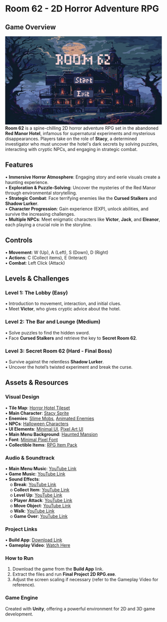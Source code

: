 # Room 62 - 2D Horror Adventure RPG
## Game Overview
![Main Menu](/MainMenu.jpg)   
**Room 62** is a spine-chilling 2D horror adventure RPG set in the abandoned **Red Manor Hotel**, infamous for supernatural experiments and mysterious disappearances. Players take on the role of **Stacy**, a determined investigator who must uncover the hotel's dark secrets by solving puzzles, interacting with cryptic NPCs, and engaging in strategic combat.

## Features
•	**Immersive Horror Atmosphere**: Engaging story and eerie visuals create a haunting experience.  
•	**Exploration & Puzzle-Solving**: Uncover the mysteries of the Red Manor through environmental storytelling.  
•	**Strategic Combat**: Face terrifying enemies like the **Cursed Stalkers** and **Shadow Lurker**.  
•	**Character Progression**: Gain experience (EXP), unlock abilities, and survive the increasing challenges.  
•	**Multiple NPCs**: Meet enigmatic characters like **Victor**, **Jack**, and **Eleanor**, each playing a crucial role in the storyline.

## Controls
•	**Movement**: W (Up), A (Left), S (Down), D (Right)  
•	**Actions**: C (Collect items), E (Interact)  
•	**Combat**: Left Click (Attack)  

## Levels & Challenges

### Level 1: The Lobby (Easy)
•	Introduction to movement, interaction, and initial clues.  
•	Meet **Victor**, who gives cryptic advice about the hotel.

### Level 2: The Bar and Lounge (Medium)
•	Solve puzzles to find the hidden sword.  
•	Face **Cursed Stalkers** and retrieve the key to **Secret Room 62**.

### Level 3: Secret Room 62 (Hard - Final Boss)
•	Survive against the relentless **Shadow Lurker**.  
•	Uncover the hotel’s twisted experiment and break the curse.

## Assets & Resources

### Visual Design
•	**Tile Map**: [Horror Hotel Tileset](https://faycrest.itch.io/horror-hotel)  
•	**Main Character**: [Stacy Sprite](https://sscary.itch.io/the-adventurer-female)  
•	**Enemies**: [Slime Mobs](https://craftpix.net/freebies/free-slime-mobs-pixel-art-top-down-sprite-pack/), [Animated Enemies](https://10kstudios.itch.io/top-down-enemy-animated-8-directions)  
•	**NPCs**: [Halloween Characters](https://ismartal.itch.io/2d-animated-halloween-characters)  
•	**UI Elements**: [Minimal UI](https://etahoshi.itch.io/minimal-fantasy-gui-by-eta), [Pixel Art UI](https://mounirtohami.itch.io/pixel-art-gui-elements)  
•	**Main Menu Background**: [Haunted Mansion](https://media.pxlart.com/b058706d-retro-pixel-art-of-a-spooky-haunted-mansion-inspired-by-thumbnail.jpg)  
•	**Font**: [Minimal Pixel Font](https://mounirtohami.itch.io/minimalpixel-font)  
•	**Collectible Items**: [RPG Item Pack](https://alexs-assets.itch.io/16x16-rpg-item-pack)  

### Audio & Soundtrack
•	**Main Menu Music**: [YouTube Link](https://www.youtube.com/watch?v=EwjJBR9ZE84)  
•	**Game Music**: [YouTube Link](https://www.youtube.com/watch?v=u9WsZoceais)  
•	**Sound Effects**:  
&nbsp;&nbsp;&nbsp;&nbsp;o **Break**: [YouTube Link](https://www.youtube.com/watch?v=CeKL4sPWFeY)  
&nbsp;&nbsp;&nbsp;&nbsp;o **Collect Item**: [YouTube Link](https://www.youtube.com/watch?v=AFYWsbUSasw)  
&nbsp;&nbsp;&nbsp;&nbsp;o **Level Up**: [YouTube Link](https://www.youtube.com/watch?v=P_u0k2uElHI)  
&nbsp;&nbsp;&nbsp;&nbsp;o **Player Attack**: [YouTube Link](https://www.youtube.com/watch?v=RbfajunbniU)  
&nbsp;&nbsp;&nbsp;&nbsp;o **Move Object**: [YouTube Link](https://www.youtube.com/watch?v=edBK5pZj7-k)  
&nbsp;&nbsp;&nbsp;&nbsp;o **Walk**: [YouTube Link](https://www.youtube.com/watch?v=uzOuZVy1nmg)  
&nbsp;&nbsp;&nbsp;&nbsp;o **Game Over**: [YouTube Link](https://www.youtube.com/watch?v=sq2FYgb8TOY)

### Project Links
•	**Build App**: [Download Link](https://drive.google.com/drive/folders/1tsXR4Re2IQT_-KUNxbbBPOC8-aajQ3KP?usp=sharing)  
•	**Gameplay Video**: [Watch Here](https://drive.google.com/drive/folders/1gGN6NGF46s1f20cxflW7GPwXENrtnETa?usp=sharing)  

### How to Run
1.	Download the game from the **Build App** link.  
2.	Extract the files and run **Final Project 2D RPG.exe**.  
3.	Adjust the screen scaling if necessary (refer to the Gameplay Video for reference).

### Game Engine
Created with **Unity**, offering a powerful environment for 2D and 3D game development.






